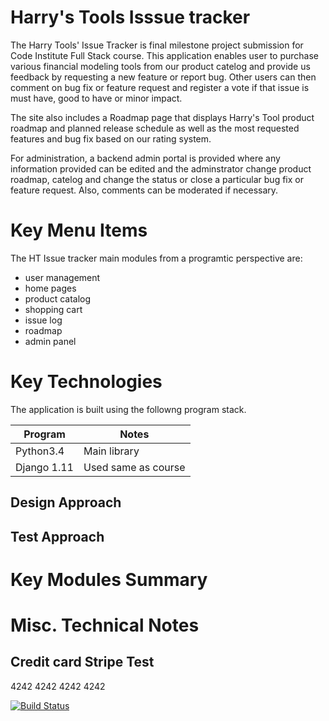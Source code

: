 # Harry's Tools Isssue tracker

The Harry Tools' Issue Tracker is final milestone project submission for Code Institute Full Stack course. This application enables user to purchase various financial modeling tools from our product catelog and provide us feedback by requesting a new feature or report bug.  Other users can then comment on bug fix or feature request and register a vote if that issue is must have, good to have or minor impact.

The site also includes a Roadmap page that displays  Harry's Tool product roadmap and planned release schedule as well as the most requested features and bug fix based on our rating system.

For administration, a backend admin portal is provided where any information provided can be edited and the adminstrator change product roadmap, catelog and change the status or close a particular bug fix or feature request.  Also, comments can be moderated if necessary.


# Key Menu Items


The HT Issue tracker main modules from a programtic perspective are:

+ user management
+ home pages
+ product catalog
+ shopping cart
+ issue log 
+ roadmap
+ admin panel

# Key Technologies
The application is built using the followng program stack.

|Program | Notes
|---|----
|Python3.4|Main library
|Django 1.11| Used same as course



## Design Approach

## Test Approach

# Key Modules Summary



# Misc. Technical Notes


## Credit card Stripe Test

4242 4242 4242 4242



[![Build Status](https://travis-ci.org/BruceRedefinedprop/ht_issue.svg?branch=master)](https://travis-ci.org/BruceRedefinedprop/ht_issue)
